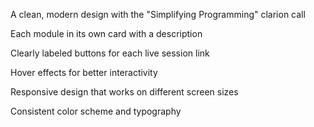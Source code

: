 A clean, modern design with the "Simplifying Programming" clarion call

Each module in its own card with a description

Clearly labeled buttons for each live session link

Hover effects for better interactivity

Responsive design that works on different screen sizes

Consistent color scheme and typography
